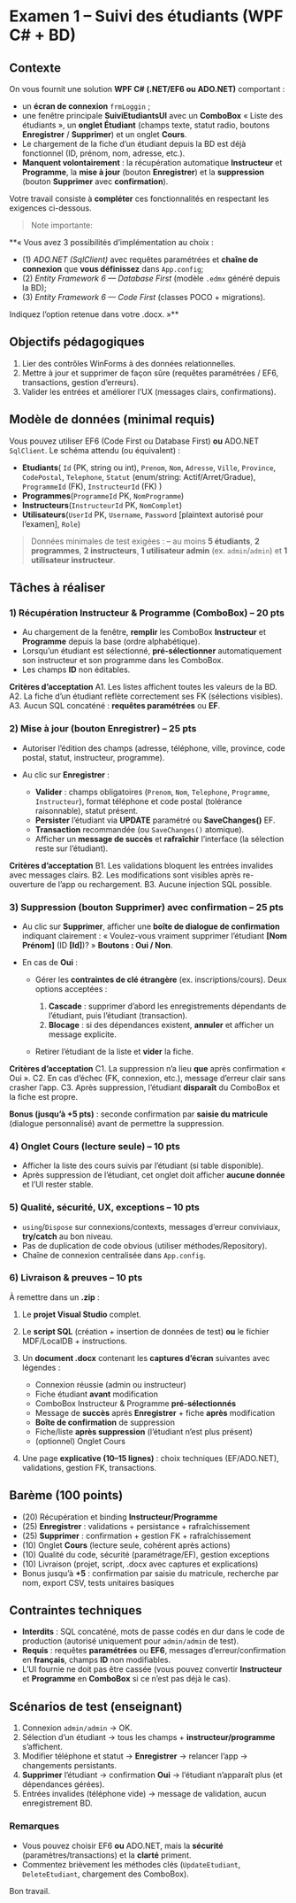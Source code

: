 # Examen 1 – Suivi des étudiants (WPF C# + BD)

## Contexte

On vous fournit une solution **WPF C# (.NET/EF6 ou ADO.NET)** comportant :

* un **écran de connexion** `frmLoggin` ;
* une fenêtre principale **SuiviEtudiantsUI** avec un **ComboBox** « Liste des étudiants », un **onglet Étudiant** (champs texte, statut radio, boutons **Enregistrer** / **Supprimer**) et un onglet **Cours**.
* Le chargement de la fiche d’un étudiant depuis la BD est déjà fonctionnel (ID, prénom, nom, adresse, etc.).
* **Manquent volontairement** : la récupération automatique **Instructeur** et **Programme**, la **mise à jour** (bouton **Enregistrer**) et la **suppression** (bouton **Supprimer** avec **confirmation**).

Votre travail consiste à **compléter** ces fonctionnalités en respectant les exigences ci-dessous.


> Note importante:

**« Vous avez 3 possibilités d’implémentation au choix : 
- (1) *ADO.NET (SqlClient)* avec requêtes paramétrées et **chaîne de connexion** que **vous définissez** dans `App.config`;
- (2) *Entity Framework 6 — Database First* (modèle `.edmx` généré depuis la BD);
- (3) *Entity Framework 6 — Code First* (classes POCO + migrations).

Indiquez l’option retenue dans votre .docx. »**




## Objectifs pédagogiques

1. Lier des contrôles WinForms à des données relationnelles.
2. Mettre à jour et supprimer de façon sûre (requêtes paramétrées / EF6, transactions, gestion d’erreurs).
3. Valider les entrées et améliorer l’UX (messages clairs, confirmations).



## Modèle de données (minimal requis)

Vous pouvez utiliser EF6 (Code First ou Database First) **ou** ADO.NET `SqlClient`. Le schéma attendu (ou équivalent) :

* **Etudiants**(
  `Id` (PK, string ou int), `Prenom`, `Nom`, `Adresse`, `Ville`, `Province`, `CodePostal`, `Telephone`,
  `Statut` (enum/string: Actif/Arret/Gradue), `ProgrammeId` (FK), `InstructeurId` (FK) )
* **Programmes**(`ProgrammeId` PK, `NomProgramme`)
* **Instructeurs**(`InstructeurId` PK, `NomComplet`)
* **Utilisateurs**(`UserId` PK, `Username`, `Password` \[plaintext autorisé pour l’examen], `Role`)

> Données minimales de test exigées :
> – au moins **5 étudiants**, **2 programmes**, **2 instructeurs**, **1 utilisateur admin** (ex. `admin`/`admin`) et **1 utilisateur instructeur**.



## Tâches à réaliser

### 1) Récupération Instructeur & Programme (ComboBox) – 20 pts

* Au chargement de la fenêtre, **remplir** les ComboBox **Instructeur** et **Programme** depuis la base (ordre alphabétique).
* Lorsqu’un étudiant est sélectionné, **pré-sélectionner** automatiquement son instructeur et son programme dans les ComboBox.
* Les champs **ID** non éditables.

**Critères d’acceptation**
A1. Les listes affichent toutes les valeurs de la BD.
A2. La fiche d’un étudiant reflète correctement ses FK (sélections visibles).
A3. Aucun SQL concaténé : **requêtes paramétrées** ou **EF**.



### 2) Mise à jour (bouton **Enregistrer**) – 25 pts

* Autoriser l’édition des champs (adresse, téléphone, ville, province, code postal, statut, instructeur, programme).
* Au clic sur **Enregistrer** :

  * **Valider** : champs obligatoires (`Prenom`, `Nom`, `Telephone`, `Programme`, `Instructeur`), format téléphone et code postal (tolérance raisonnable), statut présent.
  * **Persister** l’étudiant via **UPDATE** paramétré ou **SaveChanges()** EF.
  * **Transaction** recommandée (ou `SaveChanges()` atomique).
  * Afficher un **message de succès** et **rafraîchir** l’interface (la sélection reste sur l’étudiant).

**Critères d’acceptation**
B1. Les validations bloquent les entrées invalides avec messages clairs.
B2. Les modifications sont visibles après re-ouverture de l’app ou rechargement.
B3. Aucune injection SQL possible.



### 3) Suppression (bouton **Supprimer**) **avec confirmation** – 25 pts

* Au clic sur **Supprimer**, afficher une **boîte de dialogue de confirmation** indiquant clairement :
  « Voulez-vous vraiment supprimer l’étudiant **\[Nom Prénom]** (ID **\[Id]**)? »
  **Boutons : Oui / Non**.
* En cas de **Oui** :

  * Gérer les **contraintes de clé étrangère** (ex. inscriptions/cours). Deux options acceptées :

    1. **Cascade** : supprimer d’abord les enregistrements dépendants de l’étudiant, puis l’étudiant (transaction).
    2. **Blocage** : si des dépendances existent, **annuler** et afficher un message explicite.
  * Retirer l’étudiant de la liste et **vider** la fiche.

**Critères d’acceptation**
C1. La suppression n’a lieu **que** après confirmation « Oui ».
C2. En cas d’échec (FK, connexion, etc.), message d’erreur clair sans crasher l’app.
C3. Après suppression, l’étudiant **disparaît** du ComboBox et la fiche est propre.

**Bonus (jusqu’à +5 pts)** : seconde confirmation par **saisie du matricule** (dialogue personnalisé) avant de permettre la suppression.



### 4) Onglet **Cours** (lecture seule) – 10 pts

* Afficher la liste des cours suivis par l’étudiant (si table disponible).
* Après suppression de l’étudiant, cet onglet doit afficher **aucune donnée** et l’UI rester stable.


### 5) Qualité, sécurité, UX, exceptions – 10 pts

* `using`/`Dispose` sur connexions/contexts, messages d’erreur conviviaux, **try/catch** au bon niveau.
* Pas de duplication de code obvious (utiliser méthodes/Repository).
* Chaîne de connexion centralisée dans `App.config`.



### 6) Livraison & preuves – 10 pts

À remettre dans un **.zip** :

1. Le **projet Visual Studio** complet.
2. Le **script SQL** (création + insertion de données de test) **ou** le fichier MDF/LocalDB + instructions.
3. Un **document .docx** contenant les **captures d’écran** suivantes avec légendes :

   * Connexion réussie (admin ou instructeur)
   * Fiche étudiant **avant** modification
   * ComboBox Instructeur & Programme **pré-sélectionnés**
   * Message de **succès** après **Enregistrer** + fiche **après** modification
   * **Boîte de confirmation** de suppression
   * Fiche/liste **après suppression** (l’étudiant n’est plus présent)
   * (optionnel) Onglet Cours
4. Une page **explicative (10–15 lignes)** : choix techniques (EF/ADO.NET), validations, gestion FK, transactions.



## Barème (100 points)

* (20) Récupération et binding **Instructeur/Programme**
* (25) **Enregistrer** : validations + persistance + rafraîchissement
* (25) **Supprimer** : confirmation + gestion FK + rafraîchissement
* (10) Onglet **Cours** (lecture seule, cohérent après actions)
* (10) Qualité du code, sécurité (paramétrage/EF), gestion exceptions
* (10) Livraison (projet, script, .docx avec captures et explications)
* Bonus jusqu’à **+5** : confirmation par saisie du matricule, recherche par nom, export CSV, tests unitaires basiques



## Contraintes techniques

* **Interdits** : SQL concaténé, mots de passe codés en dur dans le code de production (autorisé uniquement pour `admin/admin` de test).
* **Requis** : requêtes **paramétrées** ou **EF6**, messages d’erreur/confirmation en **français**, champs **ID** non modifiables.
* L’UI fournie ne doit pas être cassée (vous pouvez convertir **Instructeur** et **Programme** en **ComboBox** si ce n’est pas déjà le cas).



## Scénarios de test (enseignant)

1. Connexion `admin/admin` → OK.
2. Sélection d’un étudiant → tous les champs + **instructeur/programme** s’affichent.
3. Modifier téléphone et statut → **Enregistrer** → relancer l’app → changements persistants.
4. **Supprimer** l’étudiant → confirmation **Oui** → l’étudiant n’apparaît plus (et dépendances gérées).
5. Entrées invalides (téléphone vide) → message de validation, aucun enregistrement BD.



### Remarques

* Vous pouvez choisir EF6 **ou** ADO.NET, mais la **sécurité** (paramètres/transactions) et la **clarté** priment.
* Commentez brièvement les méthodes clés (`UpdateEtudiant`, `DeleteEtudiant`, chargement des ComboBox).

Bon travail.
